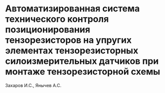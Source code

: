 # Автоматизированная система технического контроля позиционирования тензорезисторов на упругих элементах тензорезисторных силоизмерительных датчиков при монтаже тензорезисторной схемы

Захаров И.С., Янычев А.С.
